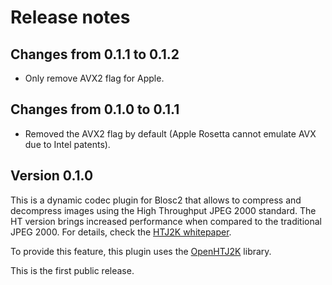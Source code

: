 # Release notes

## Changes from 0.1.1 to 0.1.2

* Only remove AVX2 flag for Apple.

## Changes from 0.1.0 to 0.1.1

* Removed the AVX2 flag by default (Apple Rosetta cannot emulate AVX due to
  Intel patents).

## Version 0.1.0

This is a dynamic codec plugin for Blosc2 that allows to compress and decompress images
using the High Throughput JPEG 2000 standard. The HT version brings increased performance
when compared to the traditional JPEG 2000.  For details, check the
[HTJ2K whitepaper](https://ds.jpeg.org/whitepapers/jpeg-htj2k-whitepaper.pdf).

To provide this feature, this plugin uses the
[OpenHTJ2K](https://github.com/osamu620/OpenHTJ2K) library.

This is the first public release.
